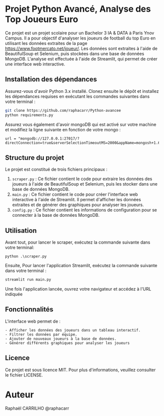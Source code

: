 # Projet Python Avancé, Analyse des Top Joueurs Euro

Ce projet est un projet scolaire pour un Bachelor 3 IA & DATA à Paris Ynov Campus. Il a pour objectif d'analyser les joueurs de football du top Euro en utilisant les données extraites de la page https://www.footmercato.net/joueur/. Les données sont extraites à l'aide de BeautifulSoup et Selenium, puis stockées dans une base de données MongoDB. L'analyse est effectuée à l'aide de Streamlit, qui permet de créer une interface web interactive.

## Installation des dépendances

Assurez-vous d'avoir Python 3.x installé. Clonez ensuite le dépôt et installez les dépendances requises en exécutant les commandes suivantes dans votre terminal :

```bash
git clone https://github.com/raphacarr/Python-avancee
python requirements.py
```

Assurez vous également d'avoir mongoDB qui est activé sur votre machine et modifiez la ligne suivante en fonction de votre mongo : 
```
url = "mongodb://127.0.0.1:27017/?directConnection=true&serverSelectionTimeoutMS=2000&appName=mongosh+1.6.2"
```

## Structure du projet

Le projet est constitué de trois fichiers principaux :

1. `scraper.py` : Ce fichier contient le code pour extraire les données des joueurs à l'aide de BeautifulSoup et Selenium, puis les stocker dans une base de données MongoDB.
2. `main.py` : Ce fichier contient le code pour créer l'interface web interactive à l'aide de Streamlit. Il permet d'afficher les données extraites et de générer des graphiques pour analyser les joueurs.
3. `config.py` : Ce fichier contient les informations de configuration pour se connecter à la base de données MongoDB.

## Utilisation
Avant tout, pour lancer le scraper, exécutez la commande suivante dans votre terminal:
```
python .\scraper.py
```
Ensuite,
Pour lancer l'application Streamlit, exécutez la commande suivante dans votre terminal :

```bash
streamlit run main.py
```
Une fois l'application lancée, ouvrez votre navigateur et accédez à l'URL indiquée

## Fonctionnalités

L'interface web permet de :

    - Afficher les données des joueurs dans un tableau interactif.
    - Filtrer les données par équipe.
    - Ajouter de nouveaux joueurs à la base de données.
    - Générer différents graphiques pour analyser les joueurs
    
## Licence

Ce projet est sous licence MIT. Pour plus d'informations, veuillez consulter le fichier LICENSE.

# Auteur 
Raphaël CARRILHO @raphacarr
